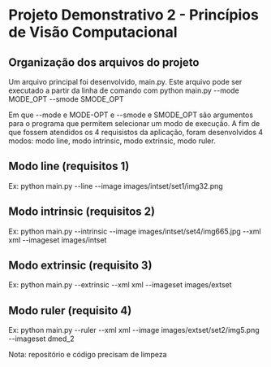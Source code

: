 # Projeto Demonstrativo 2 - Princípios de Visão Computacional

## Organização dos arquivos do projeto
Um arquivo principal foi desenvolvido, main.py. Este arquivo pode ser executado a partir da linha de comando com
    python main.py --mode MODE_OPT --smode SMODE_OPT
    
Em que --mode e MODE-OPT e --smode e SMODE_OPT são argumentos para o programa que permitem selecionar um modo de execução. A fim de que fossem atendidos os 4 requisistos da aplicação, foram desenvolvidos 4 modos: modo line, modo intrinsic, modo extrinsic, modo ruler.

## Modo line (requisitos 1)
Ex:
    python main.py --line --image images/intset/set1/img32.png

## Modo intrinsic (requisitos 2)
Ex:
    python main.py --intrinsic --image images/intset/set4/img665.jpg --xml xml --imageset images/intset

## Modo extrinsic (requisito 3)
Ex:
    python main.py --extrinsic --xml xml --imageset images/extset

## Modo ruler (requisito 4)
Ex:
    python main.py --ruler --xml xml --image images/extset/set2/img5.png --imageset dmed_2
    
Nota: repositório e código precisam de limpeza